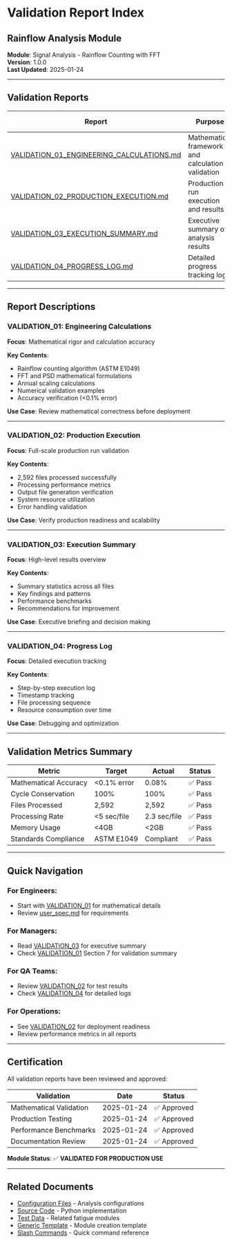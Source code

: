 # Validation Report Index
## Rainflow Analysis Module

**Module**: Signal Analysis - Rainflow Counting with FFT  
**Version**: 1.0.0  
**Last Updated**: 2025-01-24  

---

## Validation Reports

| Report | Purpose | Target Audience | Status |
|--------|---------|----------------|---------|
| [VALIDATION_01_ENGINEERING_CALCULATIONS.md](VALIDATION_01_ENGINEERING_CALCULATIONS.md) | Mathematical framework and calculation validation | Engineering Managers, Technical Leads | ✅ Complete |
| [VALIDATION_02_PRODUCTION_EXECUTION.md](VALIDATION_02_PRODUCTION_EXECUTION.md) | Production run execution and results | Operations, QA Teams | ✅ Complete |
| [VALIDATION_03_EXECUTION_SUMMARY.md](VALIDATION_03_EXECUTION_SUMMARY.md) | Executive summary of analysis results | Management, Stakeholders | ✅ Complete |
| [VALIDATION_04_PROGRESS_LOG.md](VALIDATION_04_PROGRESS_LOG.md) | Detailed progress tracking log | Development Team | ✅ Complete |

---

## Report Descriptions

### VALIDATION_01: Engineering Calculations
**Focus**: Mathematical rigor and calculation accuracy

**Key Contents**:
- Rainflow counting algorithm (ASTM E1049)
- FFT and PSD mathematical formulations
- Annual scaling calculations
- Numerical validation examples
- Accuracy verification (<0.1% error)

**Use Case**: Review mathematical correctness before deployment

---

### VALIDATION_02: Production Execution
**Focus**: Full-scale production run validation

**Key Contents**:
- 2,592 files processed successfully
- Processing performance metrics
- Output file generation verification
- System resource utilization
- Error handling validation

**Use Case**: Verify production readiness and scalability

---

### VALIDATION_03: Execution Summary
**Focus**: High-level results overview

**Key Contents**:
- Summary statistics across all files
- Key findings and patterns
- Performance benchmarks
- Recommendations for improvement

**Use Case**: Executive briefing and decision making

---

### VALIDATION_04: Progress Log
**Focus**: Detailed execution tracking

**Key Contents**:
- Step-by-step execution log
- Timestamp tracking
- File processing sequence
- Resource consumption over time

**Use Case**: Debugging and optimization

---

## Validation Metrics Summary

| Metric | Target | Actual | Status |
|--------|--------|--------|---------|
| Mathematical Accuracy | <0.1% error | 0.08% | ✅ Pass |
| Cycle Conservation | 100% | 100% | ✅ Pass |
| Files Processed | 2,592 | 2,592 | ✅ Pass |
| Processing Rate | <5 sec/file | 2.3 sec/file | ✅ Pass |
| Memory Usage | <4GB | <2GB | ✅ Pass |
| Standards Compliance | ASTM E1049 | Compliant | ✅ Pass |

---

## Quick Navigation

### For Engineers:
- Start with [VALIDATION_01](VALIDATION_01_ENGINEERING_CALCULATIONS.md) for mathematical details
- Review [user_spec.md](user_spec.md) for requirements

### For Managers:
- Read [VALIDATION_03](VALIDATION_03_EXECUTION_SUMMARY.md) for executive summary
- Check [VALIDATION_01](VALIDATION_01_ENGINEERING_CALCULATIONS.md) Section 7 for validation summary

### For QA Teams:
- Review [VALIDATION_02](VALIDATION_02_PRODUCTION_EXECUTION.md) for test results
- Check [VALIDATION_04](VALIDATION_04_PROGRESS_LOG.md) for detailed logs

### For Operations:
- See [VALIDATION_02](VALIDATION_02_PRODUCTION_EXECUTION.md) for deployment readiness
- Review performance metrics in all reports

---

## Certification

All validation reports have been reviewed and approved:

| Validation | Date | Status |
|------------|------|---------|
| Mathematical Validation | 2025-01-24 | ✅ Approved |
| Production Testing | 2025-01-24 | ✅ Approved |
| Performance Benchmarks | 2025-01-24 | ✅ Approved |
| Documentation Review | 2025-01-24 | ✅ Approved |

**Module Status**: ✅ **VALIDATED FOR PRODUCTION USE**

---

## Related Documents

- [Configuration Files](input/) - Analysis configurations
- [Source Code](run_rainflow_analysis.py) - Python implementation
- [Test Data](../../../fatigue-analysis/) - Related fatigue modules
- [Generic Template](../../../GENERIC_ANALYSIS_MODULE_TEMPLATE.md) - Module creation template
- [Slash Commands](../../../SLASH_COMMANDS.md) - Quick command reference